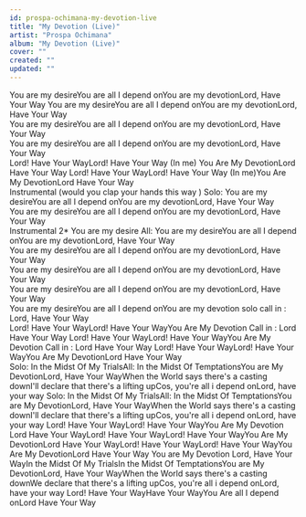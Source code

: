 ```yaml
---
id: prospa-ochimana-my-devotion-live
title: "My Devotion (Live)"
artist: "Prospa Ochimana"
album: "My Devotion (Live)"
cover: ""
created: ""
updated: ""
---
```


You are my desireYou are all I depend onYou are my devotionLord, Have Your Way  You are my desireYou are all I depend onYou are my devotionLord, Have Your Way  
You are my desireYou are all I depend onYou are my devotionLord, Have Your Way  
You are my desireYou are all I depend onYou are my devotionLord, Have Your Way  
Lord! Have Your WayLord! Have Your Way (In me)
You Are My DevotionLord Have Your Way  Lord! Have Your WayLord! Have Your Way (In me)You Are My DevotionLord Have Your Way  
Instrumental (would you clap your hands this way )
Solo: You are my desireYou are all I depend onYou are my devotionLord, Have Your Way  
You are my desireYou are all I depend onYou are my devotionLord, Have Your Way  
Instrumental 2*
You are my desire
All: You are my desireYou are all I depend onYou are my devotionLord, Have Your Way  
You are my desireYou are all I depend onYou are my devotionLord, Have Your Way  
You are my desireYou are all I depend onYou are my devotionLord, Have Your Way  
You are my desireYou are all I depend onYou are my devotionLord, Have Your Way  
You are my desireYou are all I depend onYou are my devotion
solo call in :  Lord, Have Your Way  
Lord! Have Your WayLord! Have Your WayYou Are My Devotion
Call in :  Lord Have Your Way  Lord! Have Your WayLord! Have Your WayYou Are My Devotion
Call in : Lord Have Your Way  Lord! Have Your WayLord! Have Your WayYou Are My DevotionLord Have Your Way  
Solo:  In the Midst Of My TrialsAll: In the Midst Of TemptationsYou are My DevotionLord, Have Your WayWhen the World says there's a casting downI'll declare that there's a lifting upCos, you're all i depend onLord, have your way
Solo: In the Midst Of My TrialsAll:  In the Midst Of TemptationsYou are My DevotionLord, Have Your WayWhen the World says there's a casting downI'll declare that there's a lifting upCos, you're all i depend onLord, have your way
Lord! Have Your WayLord! Have Your WayYou Are My Devotion
Lord Have Your WayLord! Have Your WayLord! Have Your WayYou Are My DevotionLord Have Your WayLord! Have Your WayLord! Have Your WayYou Are My DevotionLord Have Your Way
You are My Devotion
Lord, Have Your WayIn the Midst Of My TrialsIn the Midst Of TemptationsYou are My DevotionLord, Have Your WayWhen the World says there's a casting downWe declare that there's a lifting upCos, you're all i depend onLord, have your way
Lord! Have Your WayHave Your WayYou Are all I depend onLord Have Your Way